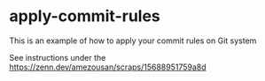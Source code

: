 # apply-commit-rules
This is an example of how to apply your commit rules on Git system

See instructions under the https://zenn.dev/amezousan/scraps/15688951759a8d